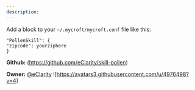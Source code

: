 ```yaml
---
description: 
---
```

Add a block to your `~/.mycroft/mycroft.conf` file like this:

```
"PollenSkill": {
"zipcode": yourziphere
}
```

**Github:** (https://github.com/eClarity/skill-pollen)

**Owner:** [@eClarity](https://github.com/eClarity) ![https://avatars3.githubusercontent.com/u/4976498?v=4]

